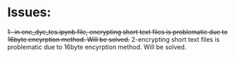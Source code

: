 # Issues:
<del>1- in enc_dyc_tes.ipynb file, encrypting short text files is problematic due to 16byte encyrption method. Will be solved.</del>
2-encrypting short text files is problematic due to 16byte encyrption method. Will be solved.
